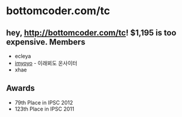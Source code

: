 bottomcoder.com/tc
==
hey, http://bottomcoder.com/tc! $1,195 is too expensive.
Members
--
- ecleya
- [imyoyo](http://community.topcoder.com/tc?module=MemberProfile&cr=15001291) - 이래뵈도 온사이터
- xhae

Awards
--
- 79th Place in IPSC 2012
- 123th Place in IPSC 2011

